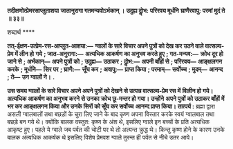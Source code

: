 **तदीक्षणोत्प्रेमरसाप्लुताशया** **जातानुरागा गतमन्यवोऽर्भकान् ।** **उदुह्य दोॢभ: परिरवय मूर्धनि** **घ्राणैरवापु: परमां मुदं ते ॥ ३३॥** 

शब्दार्थ **** 

**तत्-ईक्षण-उत्प्रेम-रस-आप्लुत-आशया:—** **ग्वालों के सारे विचार अपने पुत्रों को देख कर उठने वाले वात्सल्य-प्रेम में लीन हो** **गये** **; जात-अनुरागा:—** **अत्यधिक आकर्षण का अनुभव करते हुए** **; गत-मन्यव:—** **क्रोध दूर हो जाने से** **; अर्भकान्—** **अपने पुत्रों** **को** **; उदुह्य—** **उठाकर** **; दोॢभ:—** **अपनी बाँहों से** **; परिरवय—** **आङ्क्षलगन करके** **; मूर्धनि—** **सिर पर** **; घ्राणै:—** **सूँघ कर** **; अवापु:—** **प्राप्त किया** **; परमाम्—** **सर्वोच्च** **; मुदम्—** **आनन्द** **; ते—** **उन ग्वालों ने।** **.** 

**उस समय ग्वालों के सारे विचार अपने अपने पुत्रों को देखने से उत्पन्न वात्सल्य-प्रेम रस में** **विलीन हो गये। अत्यधिक आकर्षण का अनुभव करने से उनका क्रोध छू-मन्तर हो गया। उन्होंने** **अपने पुत्रों को उठाकर बाँहों में भर कर आङ्क्षलगन किया और उनके सिरों को सूँघ कर सर्वोच्च** **आनन्द प्राप्त किया।** **तात्पर्य :** ब्रह्मा द्वारा असली ग्वालबालों तथा बछड़ों के चुरा लिए जाने के बाद कृष्ण अपना विस्तार करके स्वयं ग्वालबाल तथा बछड़े बन गये थे। क्योंकि बालक वस्तुत: कृष्ण के अंश थे, इसलिए ग्वाले इन बच्चों के प्रति अत्यधिक आकृष्ट हुए। पहले ये ग्वाले जब पर्वत की चोटी पर थे तो अत्यन्त क्रुद्ध थे। किन्तु कृष्ण होने के कारण उनके बालक अत्यधिक आकर्षक थे इसलिए विशेष प्रेमवश ग्वाले तुरन्त ही पर्वत से नीचे उतर आये।  